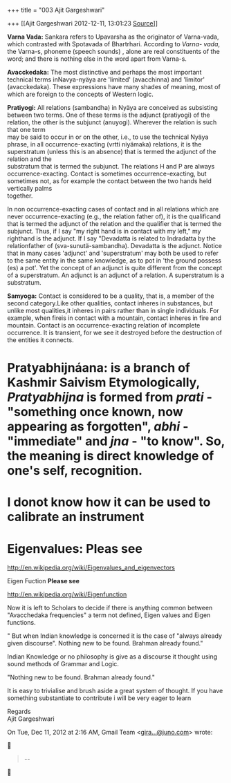 +++
title = "003 Ajit Gargeshwari"

+++
[[Ajit Gargeshwari	2012-12-11, 13:01:23 [Source](https://groups.google.com/g/bvparishat/c/_S-cNoBscio)]]



**Varna Vada:** Sankara refers to Upavarsha as the originator of Varna-vada, which contrasted with Spotavada of Bhartrhari. According to *Varna- vada*, the Varna-s, phoneme (speech sounds) , alone are real constituents of the word; and there is nothing else in the word apart from Varna-s.

**Avacckedaka:** The most distinctive and perhaps the most important technical terms inNavya-nyäya are 'limited' (avacchinna) and 'limitor' (avacckedaka). These expressions have many shades of meaning, most of which are foreign to the concepts of Western logic.

**Pratiyogi:** All relations (sambandha) in Nyäya are conceived as subsisting between two terms. One of these terms is the adjunct (pratiyogi) of the relation, the other is the subjunct (anuyogi). Wherever the relation is such that one term  
may be said to occur in or on the other, i.e., to use the technical Nyäya phrase, in all occurrence-exacting (vrtti niyämaka) relations, it is the superstratum (unless this is an absence) that is termed the adjunct of the relation and the  
substratum that is termed the subjunct. The relations H and P are always occurrence-exacting. Contact is sometimes occurrence-exacting, but sometimes not, as for example the contact between the two hands held vertically palms  
together.  

In non occurrence-exacting cases of contact and in all relations which are never occurrence-exacting (e.g., the relation father of), it is the qualificand that is termed the adjunct of the relation and the qualifier that is termed the subjunct. Thus, if I say "my right hand is in contact with my left," my righthand is the adjunct. If I say "Devadatta is related to Indradatta by the relationfather of (sva-sunutä-sambandha). Devadatta is the adjunct. Notice that in many cases 'adjunct' and 'superstratum' may both be used to refer to the same entity in the same knowledge, as to pot in 'the ground possess  
(es) a pot'. Yet the concept of an adjunct is quite different from the concept of a superstratum. An adjunct is an adjunct of a relation. A superstratum is a substratum.

**Samyoga:** Contact is considered to be a quality, that is, a member of the second category.Like other qualities, contact inheres in substances, but unlike most qualities,it inheres in pairs rather than in single individuals. For example, when fireis in contact with a mountain, contact inheres in fire and mountain. Contact is an occurrence-exacting relation of incomplete occurrence. It is transient, for we see it destroyed before the destruction of the entities it connects.

# **Pratyabhijnáana:** is a branch of Kashmir Saivism Etymologically, *Pratyabhijna* is formed from *prati* - "something once known, now appearing as forgotten", *abhi* - "immediate" and *jna* - "to know". So, the meaning is direct knowledge of one's self, recognition.

# 

# I donot know how it can be used to calibrate an instrument 

# Eigenvalues: Pleas see

<http://en.wikipedia.org/wiki/Eigenvalues_and_eigenvectors>

Eigen Fuction **Please see**  

<http://en.wikipedia.org/wiki/Eigenfunction>

Now it is left to Scholars to decide if there is anything common between "Avacchedaka frequencies" a term not defined, Eigen values and Eigen functions.

" But when Indian knowledge is concerned it is the case of "always already given discourse". Nothing new to be found. Brahman already found."

Indian Knowledge or no philosophy is give as a discourse it thought using sound methods of Grammar and Logic.  

"Nothing new to be found. Brahman already found."  
  

It is easy to trivialise and brush aside a great system of thought. If you have something substantiate to contribute i will be very eager to learn  
  
Regards  
Ajit Gargeshwari  
  

On Tue, Dec 11, 2012 at 2:16 AM, Gmail Team \<[gira...@juno.com]()\> wrote:  



> --  



